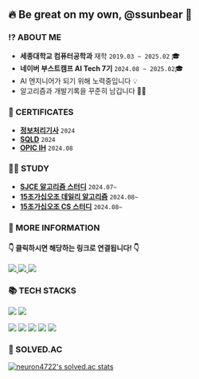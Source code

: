 ## 🔥 Be great on my own, @ssunbear 🐻

### ⁉️ ABOUT ME
- **세종대학교 컴퓨터공학과** 재학 `2019.03 ~ 2025.02` 🎓
- **네이버 부스트캠프 AI Tech 7기** `2024.08 ~ 2025.02`🎓
- AI 엔지니어가 되기 위해 노력중입니다 💡 
- 알고리즘과 개발기록을 꾸준히 남깁니다 ✍🏻


### 💎 CERTIFICATES
- [**정보처리기사**](https://www.notion.so/ssunbear/3c195ae5b2c24987a7da0aea9ff6b953) `2024`
- [**SQLD**](https://www.notion.so/ssunbear/SQLD-25d1dafef4bd4dd5bcbd95955a6b3c81) `2024`
- [**OPIC IH**](https://www.notion.so/ssunbear/OPIC-0119671a1a7c4265a695bc0b122edee5) `2024.08`

### ✍🏻 STUDY
- [**SJCE 알고리즘 스터디**](https://github.com/j2noo/SJCE_Algorithm_Study) `2024.07~`
- [**15조가십오조 데일리 알고리즘**](https://github.com/AI-Tech-7th-NLP-15/Daily-PS) `2024.08~`
- [**15조가십오조 CS 스터디**](https://github.com/AI-Tech-7th-NLP-15/CS-Study) `2024.08~`

### 📃 MORE INFORMATION
####   👇 클릭하시면 해당하는 링크로 연결됩니다! 👇
<a href="https://ssunbear.notion.site/ea1f7e630a0346bdbf19a5407c9e1592"/>
  <img src="https://img.shields.io/badge/Notion-000000.svg?&style=for-the-badge&logo=Notion&logoColor=white"/> </a>
<a href="https://define-me.tistory.com/"/>
   <img src="https://img.shields.io/badge/Tistory-FD5F07.svg?&style=for-the-badge&logo=Tistory&logoColor=white"/> </a>
<a href="https://blog.naver.com/define_me">
   <img src="https://img.shields.io/badge/BLOG-03C75A.svg?&style=for-the-badge&logo=Naver&logoColor=white"/> </a>

### 📚 TECH STACKS
<img src="https://img.shields.io/badge/Python-3776AB?style=for-the-badge&logo=Python&logoColor=white"> <img src="https://img.shields.io/badge/PyTorch-EE4C2C?style=for-the-badge&logo=PyTorch&logoColor=white">

<img src="https://img.shields.io/badge/java-007396?style=for-the-badge&logo=java&logoColor=white"> <img src="https://img.shields.io/badge/spring-6DB33F?style=for-the-badge&logo=spring&logoColor=white"> <img src="https://img.shields.io/badge/postgresql-4169E1?style=for-the-badge&logo=postgresql&logoColor=white"> <img src="https://img.shields.io/badge/Docker-2496ED?style=for-the-badge&logo=Docker&logoColor=white"> <img src="https://img.shields.io/badge/Git-F05032?style=for-the-badge&logo=Git&logoColor=white"> 

### 📜 SOLVED.AC
[![neuron4722's solved.ac stats](https://github-readme-solvedac.hyp3rflow.vercel.app/api/?handle=neuron4722)](https://solved.ac/profile/neuron4722)

